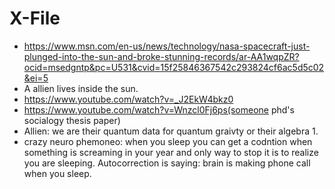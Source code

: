 # X-File

 - https://www.msn.com/en-us/news/technology/nasa-spacecraft-just-plunged-into-the-sun-and-broke-stunning-records/ar-AA1wqpZR?ocid=msedgntp&pc=U531&cvid=15f25846367542c293824cf6ac5d5c02&ei=5
 - A allien lives inside the sun.
 - https://www.youtube.com/watch?v=_J2EkW4bkz0
- https://www.youtube.com/watch?v=Wnzcl0Fj6ps(someone phd's socialogy thesis paper)
- Allien: we are their quantum data for quantum graivty or their algebra 1.
- crazy neuro phemoneo: when you sleep you can get a codntion when something is screaming in your year and only way to stop it is to realize you are sleeping. Autocorrection is saying: brain is making phone call when you sleep.
